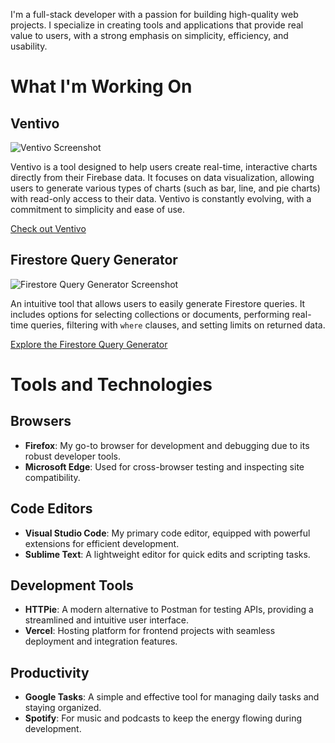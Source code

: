 I'm a full-stack developer with a passion for building high-quality web projects. I specialize in creating tools and applications that provide real value to users, with a strong emphasis on simplicity, efficiency, and usability.

# What I'm Working On

## Ventivo

![Ventivo Screenshot](https://www.victoribironke.com/about/ventivo.png)

Ventivo is a tool designed to help users create real-time, interactive charts directly from their Firebase data. It focuses on data visualization, allowing users to generate various types of charts (such as bar, line, and pie charts) with read-only access to their data. Ventivo is constantly evolving, with a commitment to simplicity and ease of use.

[Check out Ventivo](https://ventivo.co/)

## Firestore Query Generator

![Firestore Query Generator Screenshot](https://www.victoribironke.com/about/query-generator.png)

An intuitive tool that allows users to easily generate Firestore queries. It includes options for selecting collections or documents, performing real-time queries, filtering with `where` clauses, and setting limits on returned data.

[Explore the Firestore Query Generator](https://ventivo.co/tools/query-generator)

# Tools and Technologies

## Browsers
- **Firefox**: My go-to browser for development and debugging due to its robust developer tools.
- **Microsoft Edge**: Used for cross-browser testing and inspecting site compatibility.

## Code Editors
- **Visual Studio Code**: My primary code editor, equipped with powerful extensions for efficient development.
- **Sublime Text**: A lightweight editor for quick edits and scripting tasks.

## Development Tools
- **HTTPie**: A modern alternative to Postman for testing APIs, providing a streamlined and intuitive user interface.
- **Vercel**: Hosting platform for frontend projects with seamless deployment and integration features.

## Productivity
- **Google Tasks**: A simple and effective tool for managing daily tasks and staying organized.
- **Spotify**: For music and podcasts to keep the energy flowing during development.
